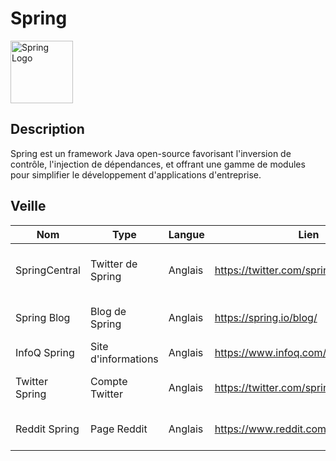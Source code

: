 # Spring
<img src="https://spring.io/img/spring.svg" alt="Spring Logo" width="100" height="100">

## Description
Spring est un framework Java open-source favorisant l'inversion de contrôle, l'injection de dépendances, et offrant une gamme de modules pour simplifier le développement d'applications d'entreprise.

## Veille

Nom | Type | Langue | Lien | Description | Tags | Note
 --- | --- | --- | --- | --- | --- | --- 
SpringCentral | Twitter de Spring | Anglais | https://twitter.com/springcentral | Actualités et astuces de l'équipe Spring | spring | 4 
Spring Blog | Blog de Spring | Anglais | https://spring.io/blog/ | Guides et actualités d'Angular | spring | 5
InfoQ Spring | Site d'informations | Anglais | https://www.infoq.com/spring/ | Actualités de Spring | spring | 4.5
Twitter Spring | Compte Twitter | Anglais | https://twitter.com/springframework | Page Twitter de Spring | spring | 4
Reddit Spring | Page Reddit | Anglais | https://www.reddit.com/r/springsource/ | Page Reddit de Spring | spring | 4.5
